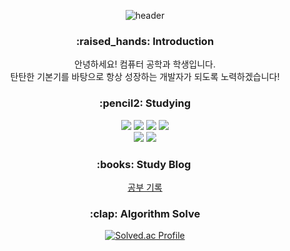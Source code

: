 <div align=center>
  
![header](https://capsule-render.vercel.app/api?type=slice&color=auto&height=150&section=header&text=Welcome&fontSize=60)

<h3> :raised_hands: Introduction </h3>

안녕하세요! 컴퓨터 공학과 학생입니다. <br>
탄탄한 기본기를 바탕으로 항상 성장하는 개발자가 되도록 노력하겠습니다!

<h3> :pencil2: Studying </h3>

<img src="https://img.shields.io/badge/JAVA-007396?style=for-the-badge&logo=java&logoColor=white">
<img src="https://img.shields.io/badge/Spring-6DB33F?style=for-the-badge&logo=Spring&logoColor=white">
<img src="https://img.shields.io/badge/mysql-4479A1?style=for-the-badge&logo=mysql&logoColor=white">
<img src="https://img.shields.io/badge/jquery-0769AD?style=for-the-badge&logo=jquery&logoColor=white">
<br>
<img src="https://img.shields.io/badge/aws-232F3E?style=for-the-badge&logo=aws&logoColor=white">
<img src="https://img.shields.io/badge/apache tomcat-F8DC75?style=for-the-badge&logo=apachetomcat&logoColor=white">

<h3>:books: Study Blog </h3>
<a href="https://velog.io/@tyjk8997" > 공부 기록 </a>
  
<h3> :clap: Algorithm Solve </h3>
  
[![Solved.ac Profile](http://mazassumnida.wtf/api/generate_badge?boj=wlsrb7577)](https://solved.ac/wlsrb7577)<br/>

</div>
